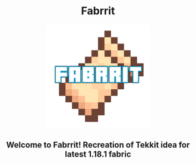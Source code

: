 <h1 align="center">Fabrrit</h1>
<div align="center"><img src="icon.png"><div>

<h2 align="center">Welcome to Fabrrit! Recreation of Tekkit idea for latest 1.18.1 fabric<h2>

